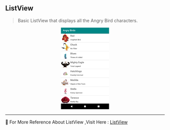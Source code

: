 ## ListView

> Basic ListView that displays all the Angry Bird characters.

<p align="center">
	<img src="Img/Snap.png" width="30%" height="30%">
</p>	

---
💠 For More Reference About ListView ,Visit Here : [ListView](https://developer.android.com/reference/android/widget/ListView)
